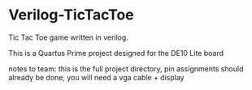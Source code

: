 # Verilog-TicTacToe

Tic Tac Toe game written in verilog.

This is a Quartus Prime project designed for the DE10 Lite board

notes to team:
this is the full project directory, pin assignments should already be done, you will need a vga cable + display
